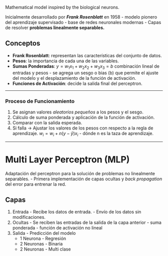 Mathematical model inspired by the biological neurons.

Inicialmente desarrollado por _**Frank Rosenblatt**_ en 1958 - modelo pionero del aprendizaje supervisado - base de redes neuronales modernas - Capas de resolver **problemas linealmente separables.**

## Conceptos
- **Frank Rosenblatt**: representan las características del conjunto de datos.
- **Pesos**: la importancia de cada una de las variables.
- **Sumas Ponderadas**: $y = w_1x_1 + w_2x_2 + w_3x_3 = b$ combinación lineal de entradas y pesos - se agrega un sesgo o bias (b) que permite el ajuste del modelo y el desplazamiento de la función de activación.
- **Funciones de Activación**: decide la salida final del perceptron.
***
### Proceso de Funcionamiento
1. Se asignan valores _aleatorios pequeños_ a los pesos y el sesgo.
2. Cálculo de suma ponderada y aplicación de la función de activación.
3. Comparar con la salida esperada.
4. Si falla -> Ajustar los valores de los pesos con respecto a la regla de aprendizaje. $w_i = w_i + n(y - \hat{y})x_i$ - dónde n es la taza de aprendizaje.
***

# Multi Layer Perceptron (MLP)
Adaptación del perceptron para la solución de problemas no linealmente separables. - Primera implementación de capas ocultas y _back propagation_ del error para entrenar la red.

## Capas
1. Entrada - Recibe los datos de entrada. - Envío de los datos sin modificaciones.
2. Ocultas - Se reciben las entradas de la salida de la capa anterior - suma ponderada - función de activación no lineal
3. Salida - Predicción del modelo
	- 1 Neurona - Regresión
	- 2 Neuronas - Binaria
	- 2 Neuronas - Multi clase




